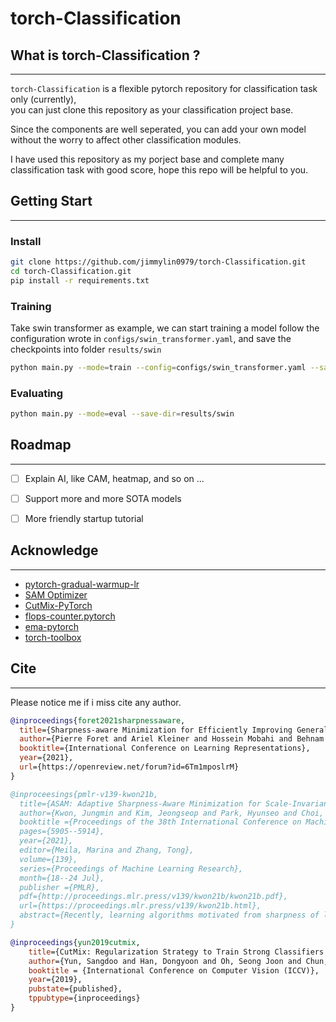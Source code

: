 # torch-Classification

## What is torch-Classification ? 
---

`torch-Classification` is a flexible pytorch repository for classification task only (currently),  
you can just clone this repository as your classification project base.

Since the components are well seperated, you can add your own model without the worry to affect other classification modules. 

I have used this repository as my porject base and complete many classification task with good score, hope this repo will be helpful to you.


## Getting Start
---

### Install

```bash
git clone https://github.com/jimmylin0979/torch-Classification.git
cd torch-Classification.git
pip install -r requirements.txt
```

### Training

Take swin transformer as example, we can start training a model follow the configuration wrote in `configs/swin_transformer.yaml`, and save the checkpoints into folder `results/swin`

```bash
python main.py --mode=train --config=configs/swin_transformer.yaml --save-dir=results/swin
```

### Evaluating

```bash
python main.py --mode=eval --save-dir=results/swin
```

## Roadmap
---

- [ ] Explain AI, like CAM, heatmap, and so on ...
- [ ] Support more and more SOTA models
- [ ] More friendly startup tutorial


## Acknowledge
---

+ [pytorch-gradual-warmup-lr](https://github.com/ildoonet/pytorch-gradual-warmup-lr)
+ [SAM Optimizer](https://github.com/davda54/sam)
+ [CutMix-PyTorch](https://github.com/clovaai/CutMix-PyTorch)
+ [flops-counter.pytorch](https://github.com/sovrasov/flops-counter.pytorch)
+ [ema-pytorch](https://github.com/lucidrains/ema-pytorch)
+ [torch-toolbox](https://github.com/PistonY/torch-toolbox)

## Cite
---

Please notice me if i miss cite any author.  


```bibtex
@inproceedings{foret2021sharpnessaware,
  title={Sharpness-aware Minimization for Efficiently Improving Generalization},
  author={Pierre Foret and Ariel Kleiner and Hossein Mobahi and Behnam Neyshabur},
  booktitle={International Conference on Learning Representations},
  year={2021},
  url={https://openreview.net/forum?id=6Tm1mposlrM}
}
```

```bibtex
@inproceesings{pmlr-v139-kwon21b,
  title={ASAM: Adaptive Sharpness-Aware Minimization for Scale-Invariant Learning of Deep Neural Networks},
  author={Kwon, Jungmin and Kim, Jeongseop and Park, Hyunseo and Choi, In Kwon},
  booktitle ={Proceedings of the 38th International Conference on Machine Learning},
  pages={5905--5914},
  year={2021},
  editor={Meila, Marina and Zhang, Tong},
  volume={139},
  series={Proceedings of Machine Learning Research},
  month={18--24 Jul},
  publisher ={PMLR},
  pdf={http://proceedings.mlr.press/v139/kwon21b/kwon21b.pdf},
  url={https://proceedings.mlr.press/v139/kwon21b.html},
  abstract={Recently, learning algorithms motivated from sharpness of loss surface as an effective measure of generalization gap have shown state-of-the-art performances. Nevertheless, sharpness defined in a rigid region with a fixed radius, has a drawback in sensitivity to parameter re-scaling which leaves the loss unaffected, leading to weakening of the connection between sharpness and generalization gap. In this paper, we introduce the concept of adaptive sharpness which is scale-invariant and propose the corresponding generalization bound. We suggest a novel learning method, adaptive sharpness-aware minimization (ASAM), utilizing the proposed generalization bound. Experimental results in various benchmark datasets show that ASAM contributes to significant improvement of model generalization performance.}
}
```
```bibtex
@inproceedings{yun2019cutmix,
    title={CutMix: Regularization Strategy to Train Strong Classifiers with Localizable Features},
    author={Yun, Sangdoo and Han, Dongyoon and Oh, Seong Joon and Chun, Sanghyuk and Choe, Junsuk and Yoo, Youngjoon},
    booktitle = {International Conference on Computer Vision (ICCV)},
    year={2019},
    pubstate={published},
    tppubtype={inproceedings}
}
```